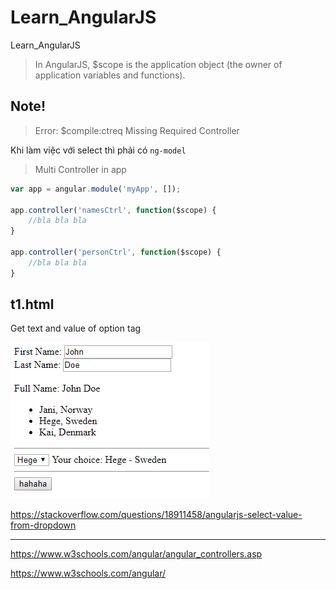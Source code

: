 # Learn_AngularJS
Learn_AngularJS

> In AngularJS, $scope is the application object (the owner of application variables and functions).


## Note!

>Error: $compile:ctreq
Missing Required Controller

Khi làm việc với select thì phải có `ng-model`

> Multi Controller in app

```js
var app = angular.module('myApp', []);

app.controller('namesCtrl', function($scope) {
	//bla bla bla
}

app.controller('personCtrl', function($scope) {
	//bla bla bla
}

```

## t1.html

Get text and value of option tag

<img src="h1.PNG">

https://stackoverflow.com/questions/18911458/angularjs-select-value-from-dropdown

---

https://www.w3schools.com/angular/angular_controllers.asp

https://www.w3schools.com/angular/